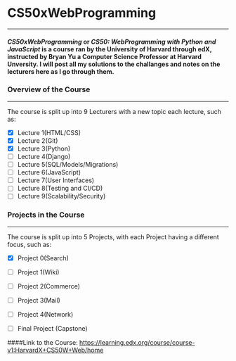 # **CS50xWebProgramming**
---
#### **_CS50xWebProgramming_** or **_CS50: WebProgramming with Python and JavaScript_** is a course ran by the University of Harvard through edX, instructed by Bryan Yu a Computer Science Professor at Harvard Unversity. I will post all my solutions to the challanges and notes on the lecturers here as I go through them.

### Overview of the Course
---
The course is split up into 9 Lecturers with a new topic each lecture, such as:

- [x] Lecture 1(HTML/CSS)
- [x] Lecture 2(Git)
- [x] Lecture 3(Python)
- [ ] Lecture 4(Django)
- [ ] Lecture 5(SQL/Models/Migrations)
- [ ] Lecture 6(JavaScript)
- [ ] Lecture 7(User Interfaces)
- [ ] Lecture 8(Testing and CI/CD)
- [ ] Lecture 9(Scalability/Security)

### Projects in the Course
---
The course is split up into 5 Projects, with each Project having a different focus, such as:

- [x] Project 0(Search)
- [ ] Project 1(Wiki)
- [ ] Project 2(Commerce)
- [ ] Project 3(Mail)
- [ ] Project 4(Network)
- [ ] Final Project (Capstone)


####Link to the Course: https://learning.edx.org/course/course-v1:HarvardX+CS50W+Web/home
